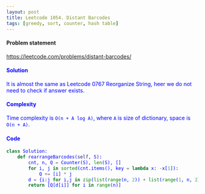 ```yaml
---
layout: post
title: Leetcode 1054. Distant Barcodes
tags: [greedy, sort, counter, hash table]
---
```


#### Problem statement

<a href="https://leetcode.com/problems/distant-barcodes/"> <font color = blue>https://leetcode.com/problems/distant-barcodes/

#### Solution
It is almost the same as Leetcode 0767 Reorganize String, heer we do not need to check if answer exists.

#### Complexity
Time complexity is `O(n + A log A)`, where `A` is size of dictionary, space is `O(n + A)`.

#### Code
```python
class Solution:
    def rearrangeBarcodes(self, S):
        cnt, n, Q = Counter(S), len(S), []
        for i, j in sorted(cnt.items(), key = lambda x: -x[1]):
            Q += [i] * j
        d = {i:j for i,j in zip(list(range(n, 2)) + list(range(1, n, 2)), range(n))}
        return [Q[d[i]] for i in range(n)]
```
